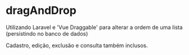 # dragAndDrop
Utilizando Laravel e 'Vue Draggable' para alterar a ordem de uma lista (persistindo no banco de dados)

Cadastro, edição, exclusão e consulta também inclusos.

